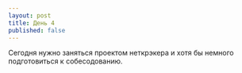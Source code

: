 ```yaml
---
layout: post
title: День 4
published: false
---
```


Сегодня нужно заняться проектом неткрэкера и хотя бы немного подготовиться к собесодованию. 
